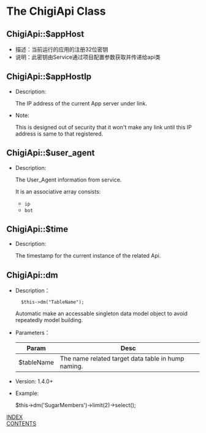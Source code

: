 The ChigiApi Class
===============================

## ChigiApi::$appHost

* 描述：当前运行的应用的注册32位密钥
* 说明：此密钥由Service通过项目配置参数获取并传递给api类

## ChigiApi::$appHostIp

* Description:

	The IP address of the current App server under link.

* Note:

	This is designed out of security that it won't make any link until this IP address is same to that registered.

## ChigiApi::$user_agent

* Description:

	The User_Agent information from service.

	It is an associative array consists:

	* `ip`
	* `bot`

## ChigiApi::$time

* Description:

	The timestamp for the current instance of the related Api.

## ChigiApi::dm

* Description：

		$this->dm("TableName");

	Automatic make an accessable singleton data model object to avoid repeatedly model building.

* Parameters：

	Param                   |Desc
	------------------------|-----------------------------
	$tableName              |The name related target data table in hump naming.

* Version: 1.4.0+
* Example:

	$this->dm('SugarMembers')->limit(2)->select();

[INDEX](#index)		
[CONTENTS](../README.md#contents)